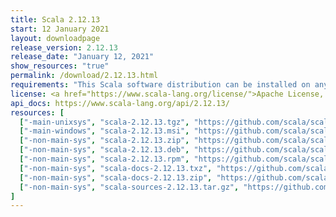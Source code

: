 ```yaml
---
title: Scala 2.12.13
start: 12 January 2021
layout: downloadpage
release_version: 2.12.13
release_date: "January 12, 2021"
show_resources: "true"
permalink: /download/2.12.13.html
requirements: "This Scala software distribution can be installed on any Unix-like or Windows system. It requires Java, version 8 or later, which can be downloaded from <a href='https://www.java.com/'>java.com</a>."
license: <a href="https://www.scala-lang.org/license/">Apache License, Version 2.0</a>
api_docs: https://www.scala-lang.org/api/2.12.13/
resources: [
  ["-main-unixsys", "scala-2.12.13.tgz", "https://github.com/scala/scala/releases/download/v2.12.13/scala-2.12.13.tgz", "Mac OS X, Unix, Cygwin", "20.03M"],
  ["-main-windows", "scala-2.12.13.msi", "https://github.com/scala/scala/releases/download/v2.12.13/scala-2.12.13.msi", "Windows (msi installer)", "125.69M"],
  ["-non-main-sys", "scala-2.12.13.zip", "https://github.com/scala/scala/releases/download/v2.12.13/scala-2.12.13.zip", "Windows", "20.07M"],
  ["-non-main-sys", "scala-2.12.13.deb", "https://github.com/scala/scala/releases/download/v2.12.13/scala-2.12.13.deb", "Debian", "146.65M"],
  ["-non-main-sys", "scala-2.12.13.rpm", "https://github.com/scala/scala/releases/download/v2.12.13/scala-2.12.13.rpm", "RPM package", "125.95M"],
  ["-non-main-sys", "scala-docs-2.12.13.txz", "https://github.com/scala/scala/releases/download/v2.12.13/scala-docs-2.12.13.txz", "API docs", "53.62M"],
  ["-non-main-sys", "scala-docs-2.12.13.zip", "https://github.com/scala/scala/releases/download/v2.12.13/scala-docs-2.12.13.zip", "API docs", "108.84M"],
  ["-non-main-sys", "scala-sources-2.12.13.tar.gz", "https://github.com/scala/scala/archive/v2.12.13.tar.gz", "Sources", "6.8M"]
]
---
```

